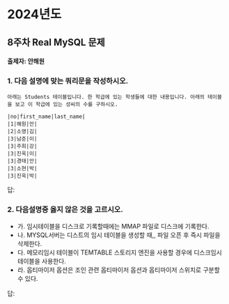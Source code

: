 # 2024년도
## 8주차 Real MySQL 문제
#### 출제자: 안해원

### 1. 다음 설명에 맞는 쿼리문을 작성하시오.
```
아래는 Students 테이블입니다. 한 학급에 있는 학생들에 대한 내용입니다. 아래의 테이블을 보고 이 학급에 있는 성씨의 수를 구하시오.

|no|first_name|last_name|
|1|해원|안|
|2|소영|김|
|3|남준|이|
|3|주희|강|
|3|진욱|이|
|3|경태|안|
|3|소현|박|
|3|진욱|박|

```

답: 

### 2. 다음설명중 옳지 않은 것을 고르시오.
- 가. 임시테이블을 디스크로 기록할때에는 MMAP 파일로 디스크에 기록한다.
- 나. MYSQL서버는 디스트의 임시 테이블을 생성할 때,, 파일 오픈 후 즉시 파일을 삭제한다.
- 다. 메모리임시 테이블이 TEMTABLE 스토리지 엔진을 사용할 경우에 디스크임시 테이블을 사용한다.
- 라. 옵티마이저 옵션은 조인 관련 옵티마이저 옵션과 옵티마이저 스위치로 구분할 수 있다.

답: 
